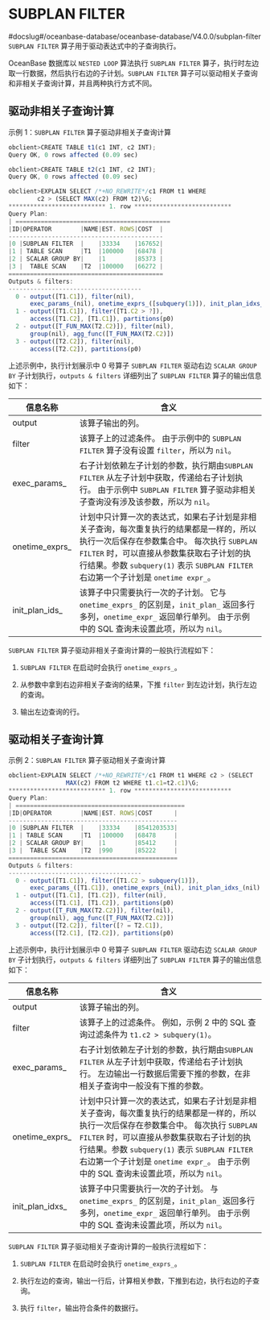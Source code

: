 SUBPLAN FILTER 
===================================
#docslug#/oceanbase-database/oceanbase-database/V4.0.0/subplan-filter
`SUBPLAN FILTER` 算子用于驱动表达式中的子查询执行。

OceanBase 数据库以 `NESTED LOOP` 算法执行 `SUBPLAN FILTER` 算子，执行时左边取一行数据，然后执行右边的子计划。`SUBPLAN FILTER` 算子可以驱动相关子查询和非相关子查询计算，并且两种执行方式不同。

驱动非相关子查询计算 
-------------------------------

示例 1：`SUBPLAN FILTER` 算子驱动非相关子查询计算

```javascript
obclient>CREATE TABLE t1(c1 INT, c2 INT);
Query OK, 0 rows affected (0.09 sec)

obclient>CREATE TABLE t2(c1 INT, c2 INT);
Query OK, 0 rows affected (0.09 sec)

obclient>EXPLAIN SELECT /*+NO_REWRITE*/c1 FROM t1 WHERE 
        c2 > (SELECT MAX(c2) FROM t2)\G;
*************************** 1. row ***************************
Query Plan: 
| ===========================================
|ID|OPERATOR        |NAME|EST. ROWS|COST  |
-------------------------------------------
|0 |SUBPLAN FILTER  |    |33334    |167652|
|1 | TABLE SCAN     |T1  |100000   |68478 |
|2 | SCALAR GROUP BY|    |1        |85373 |
|3 |  TABLE SCAN    |T2  |100000   |66272 |
===========================================
Outputs & filters: 
-------------------------------------
  0 - output([T1.C1]), filter(nil), 
      exec_params_(nil), onetime_exprs_([subquery(1)]), init_plan_idxs_(nil)
  1 - output([T1.C1]), filter([T1.C2 > ?]), 
      access([T1.C2], [T1.C1]), partitions(p0)
  2 - output([T_FUN_MAX(T2.C2)]), filter(nil), 
      group(nil), agg_func([T_FUN_MAX(T2.C2)])
  3 - output([T2.C2]), filter(nil), 
      access([T2.C2]), partitions(p0)
```



上述示例中，执行计划展示中 0 号算子 `SUBPLAN FILTER` 驱动右边 `SCALAR GROUP BY` 子计划执行，`outputs & filters` 详细列出了 `SUBPLAN FILTER` 算子的输出信息如下：


|    **信息名称**    |                                                                                         **含义**                                                                                         |
|----------------|----------------------------------------------------------------------------------------------------------------------------------------------------------------------------------------|
| output         | 该算子输出的列。                                                                                                                                                                               |
| filter         | 该算子上的过滤条件。 由于示例中的 `SUBPLAN FILTER` 算子没有设置 `filter`，所以为 `nil`。                                                                                                          |
| exec_params_   | 右子计划依赖左子计划的参数，执行期由`SUBPLAN FILTER` 从左子计划中获取，传递给右子计划执行。 由于示例中 `SUBPLAN FILTER` 算子驱动非相关子查询没有涉及该参数，所以为 `nil`。                                                             |
| onetime_exprs_ | 计划中只计算一次的表达式，如果右子计划是非相关子查询，每次重复执行的结果都是一样的，所以执行一次后保存在参数集合中。 每次执行 `SUBPLAN FILTER` 时，可以直接从参数集获取右子计划的执行结果。参数 `subquery(1)` 表示 `SUBPLAN FILTER` 右边第一个子计划是 `onetime expr_`。 |
| init_plan_ids_ | 该算子中只需要执行一次的子计划。 它与 `onetime_exprs_` 的区别是，`init_plan_` 返回多行多列，`onetime_expr_` 返回单行单列。 由于示例中的 SQL 查询未设置此项，所以为 `nil`。                                    |



`SUBPLAN FILTER` 算子驱动非相关子查询计算的一般执行流程如下：

1. `SUBPLAN FILTER` 在启动时会执行 `onetime_exprs_`。

   

2. 从参数中拿到右边非相关子查询的结果，下推 `filter` 到左边计划，执行左边的查询。

   

3. 输出左边查询的行。

   




驱动相关子查询计算 
------------------------------

示例 2：`SUBPLAN FILTER` 算子驱动相关子查询计算

```javascript
obclient>EXPLAIN SELECT /*+NO_REWRITE*/c1 FROM t1 WHERE c2 > (SELECT 
                MAX(c2) FROM t2 WHERE t1.c1=t2.c1)\G;
*************************** 1. row ***************************
Query Plan: 
| ===============================================
|ID|OPERATOR        |NAME|EST. ROWS|COST      |
-----------------------------------------------
|0 |SUBPLAN FILTER  |    |33334    |8541203533|
|1 | TABLE SCAN     |T1  |100000   |68478     |
|2 | SCALAR GROUP BY|    |1        |85412     |
|3 |  TABLE SCAN    |T2  |990      |85222     |
===============================================
Outputs & filters: 
-------------------------------------
  0 - output([T1.C1]), filter([T1.C2 > subquery(1)]), 
      exec_params_([T1.C1]), onetime_exprs_(nil), init_plan_idxs_(nil)
  1 - output([T1.C1], [T1.C2]), filter(nil), 
      access([T1.C1], [T1.C2]), partitions(p0)
  2 - output([T_FUN_MAX(T2.C2)]), filter(nil), 
      group(nil), agg_func([T_FUN_MAX(T2.C2)])
  3 - output([T2.C2]), filter([? = T2.C1]), 
      access([T2.C1], [T2.C2]), partitions(p0)
```



上述示例中，执行计划展示中 0 号算子 `SUBPLAN FILTER` 驱动右边 `SCALAR GROUP BY` 子计划执行，`outputs & filters` 详细列出了 `SUBPLAN FILTER` 算子的输出信息如下：


|    **信息名称**     |                                                                                                                **含义**                                                                                                                |
|-----------------|--------------------------------------------------------------------------------------------------------------------------------------------------------------------------------------------------------------------------------------|
| output          | 该算子输出的列。                                                                                                                                                                                                                             |
| filter          | 该算子上的过滤条件。 例如，示例 2 中的 SQL 查询过滤条件为 `t1.c2 > subquery(1)`。                                                                                                                                                             |
| exec_params_    | 右子计划依赖左子计划的参数，执行期由`SUBPLAN FILTER` 从左子计划中获取，传递给右子计划执行。 左边输出一行数据后需要下推的参数，在非相关子查询中一般没有下推的参数。                                                                                                                           |
| onetime_exprs_  | 计划中只计算一次的表达式，如果右子计划是非相关子查询，每次重复执行的结果都是一样的，所以执行一次后保存在参数集合中。 每次执行 `SUBPLAN FILTER` 时，可以直接从参数集获取右子计划的执行结果。参数 `subquery(1)` 表示 `SUBPLAN FILTER` 右边第一个子计划是 `onetime expr_`。 由于示例中的 SQL 查询未设置此项，所以为 `nil`。 |
| init_plan_idxs_ | 该算子中只需要执行一次的子计划。 与 `onetime_exprs_` 的区别是，`init_plan_` 返回多行多列，`onetime_expr_` 返回单行单列。 由于示例中的 SQL 查询未设置此项，所以为 `nil`。                                                                                   |



`SUBPLAN FILTER` 算子驱动相关子查询计算的一般执行流程如下：

1. `SUBPLAN FILTER` 在启动时会执行 `onetime_exprs_`。

   

2. 执行左边的查询，输出一行后，计算相关参数，下推到右边，执行右边的子查询。

   

3. 执行 `filter`，输出符合条件的数据行。

   




